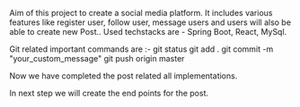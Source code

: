 Aim of this project to create a social media platform. It includes various features like register user, follow user, message users and users will also be able to create new Post..
Used techstacks are - Spring Boot, React, MySql.

Git related important commands are :-
git status
git add .
git commit -m "your_custom_message"
git push origin master

Now we have completed the post related all implementations.

In next step we will create the end points for the post.


